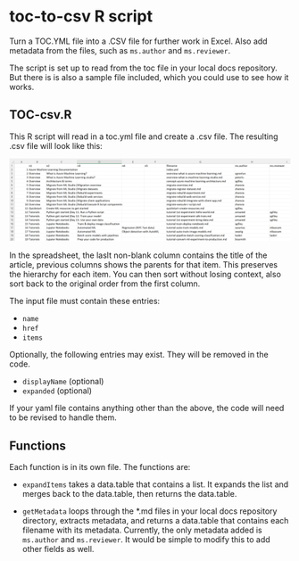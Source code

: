 # toc-to-csv R script

Turn a TOC.YML file into a .CSV file for further work in Excel. Also add metadata from the files, such as `ms.author` and `ms.reviewer`.

The script is set up to read from the toc file in your local docs repository.  But there is is also a sample file included, which you could use to see how it works. 

## TOC-csv.R

This R script will read in a toc.yml file and create a .csv file.  The resulting .csv file will look like this: 

![Excel spreadsheet for example toc](media/excel.png "Excel display of CSV")

In the spreadsheet, the laslt non-blank column contains the title of the article, previous columns shows the parents for that item.  This preserves the hierarchy for each item.   You can then sort without losing context, also sort back to the original order from the first column.

The input file must contain these entries:
* `name` 
* `href`
* `items`

Optionally, the following entries may exist.  They will be removed in the code.
* `displayName` (optional)
* `expanded` (optional)

If your yaml file contains anything other than the above, the code will need to be revised to handle them.  

## Functions

Each function is in its own file.  The functions are:

* `expandItems` takes a data.table that contains a list.  It expands the list and merges back to the data.table, then returns the data.table.

* `getMetadata` loops through the *.md files in your local docs repository directory, extracts metadata, and returns a data.table that contains each filename with its metadata.  Currently, the only metadata added is `ms.author` and `ms.reviewer`.  It would be simple to modify this to add other fields as well.
